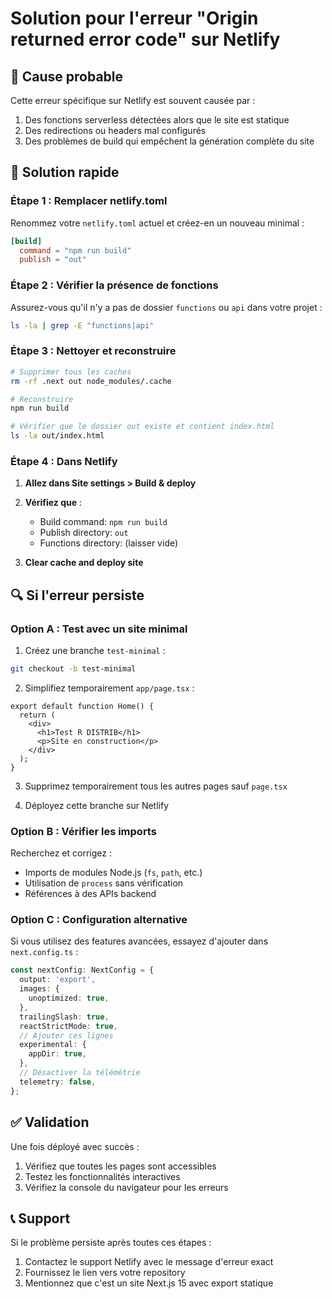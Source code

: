# Solution pour l'erreur "Origin returned error code" sur Netlify

## 🎯 Cause probable

Cette erreur spécifique sur Netlify est souvent causée par :
1. Des fonctions serverless détectées alors que le site est statique
2. Des redirections ou headers mal configurés
3. Des problèmes de build qui empêchent la génération complète du site

## 🚀 Solution rapide

### Étape 1 : Remplacer netlify.toml

Renommez votre `netlify.toml` actuel et créez-en un nouveau minimal :

```toml
[build]
  command = "npm run build"
  publish = "out"
```

### Étape 2 : Vérifier la présence de fonctions

Assurez-vous qu'il n'y a pas de dossier `functions` ou `api` dans votre projet :
```bash
ls -la | grep -E "functions|api"
```

### Étape 3 : Nettoyer et reconstruire

```bash
# Supprimer tous les caches
rm -rf .next out node_modules/.cache

# Reconstruire
npm run build

# Vérifier que le dossier out existe et contient index.html
ls -la out/index.html
```

### Étape 4 : Dans Netlify

1. **Allez dans Site settings > Build & deploy**
2. **Vérifiez que** :
   - Build command: `npm run build`
   - Publish directory: `out`
   - Functions directory: (laisser vide)

3. **Clear cache and deploy site**

## 🔍 Si l'erreur persiste

### Option A : Test avec un site minimal

1. Créez une branche `test-minimal` :
```bash
git checkout -b test-minimal
```

2. Simplifiez temporairement `app/page.tsx` :
```tsx
export default function Home() {
  return (
    <div>
      <h1>Test R DISTRIB</h1>
      <p>Site en construction</p>
    </div>
  );
}
```

3. Supprimez temporairement tous les autres pages sauf `page.tsx`

4. Déployez cette branche sur Netlify

### Option B : Vérifier les imports

Recherchez et corrigez :
- Imports de modules Node.js (`fs`, `path`, etc.)
- Utilisation de `process` sans vérification
- Références à des APIs backend

### Option C : Configuration alternative

Si vous utilisez des features avancées, essayez d'ajouter dans `next.config.ts` :
```typescript
const nextConfig: NextConfig = {
  output: 'export',
  images: {
    unoptimized: true,
  },
  trailingSlash: true,
  reactStrictMode: true,
  // Ajouter ces lignes
  experimental: {
    appDir: true,
  },
  // Désactiver la télémétrie
  telemetry: false,
};
```

## ✅ Validation

Une fois déployé avec succès :
1. Vérifiez que toutes les pages sont accessibles
2. Testez les fonctionnalités interactives
3. Vérifiez la console du navigateur pour les erreurs

## 📞 Support

Si le problème persiste après toutes ces étapes :
1. Contactez le support Netlify avec le message d'erreur exact
2. Fournissez le lien vers votre repository
3. Mentionnez que c'est un site Next.js 15 avec export statique